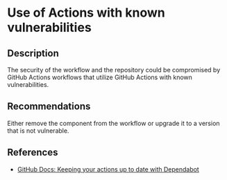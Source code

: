 # Use of Actions with known vulnerabilities

## Description

The security of the workflow and the repository could be compromised by GitHub Actions workflows that utilize GitHub Actions with known vulnerabilities.

## Recommendations

Either remove the component from the workflow or upgrade it to a version that is not vulnerable.

## References

- [GitHub Docs: Keeping your actions up to date with Dependabot](https://docs.github.com/en/code-security/dependabot/working-with-dependabot/keeping-your-actions-up-to-date-with-dependabot)

